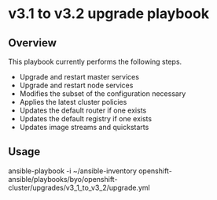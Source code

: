 # v3.1 to v3.2 upgrade playbook

## Overview
This playbook currently performs the
following steps.

 * Upgrade and restart master services
 * Upgrade and restart node services
 * Modifies the subset of the configuration necessary
 * Applies the latest cluster policies
 * Updates the default router if one exists
 * Updates the default registry if one exists
 * Updates image streams and quickstarts

## Usage
ansible-playbook -i ~/ansible-inventory openshift-ansible/playbooks/byo/openshift-cluster/upgrades/v3_1_to_v3_2/upgrade.yml
